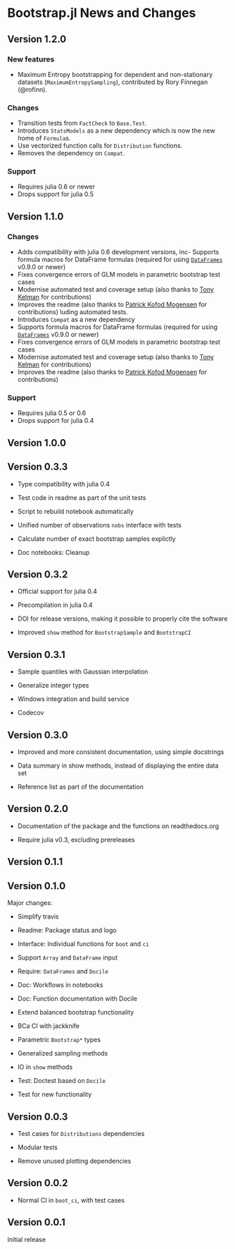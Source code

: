 # Bootstrap.jl News and Changes

## Version 1.2.0

### New features

- Maximum Entropy bootstrapping for dependent and non-stationary datasets
  (`MaximumEntropySampling`), contributed by Rory Finnegan (@rofinn).

### Changes

- Transition tests from ``FactCheck`` to `Base.Test`.
- Introduces `StatsModels` as a new dependency which is now the new home of `Formula`s.
- Use vectorized function calls for `Distribution` functions.
- Removes the dependency on `Compat`.


### Support

- Requires julia 0.6 or newer
- Drops support for julia 0.5


## Version 1.1.0

### Changes

- Adds compatibility with julia 0.6 development versions, inc- Supports formula macros for DataFrame formulas (required for using [`DataFrames`](https://github.com/JuliaStats/DataFrames.jl/pull/1170) v0.9.0 or newer)
- Fixes convergence errors of GLM models in parametric bootstrap test cases
- Modernise automated test and coverage setup (also thanks to [Tony Kelman](https://github.com/tkelman) for contributions)
- Improves the readme (also thanks to [Patrick Kofod Mogensen](https://github.com/pkofod) for contributions)
luding automated tests.
- Introduces `Compat` as a new dependency
- Supports formula macros for DataFrame formulas (required for using [`DataFrames`](https://github.com/JuliaStats/DataFrames.jl/pull/1170) v0.9.0 or newer)
- Fixes convergence errors of GLM models in parametric bootstrap test cases
- Modernise automated test and coverage setup (also thanks to [Tony Kelman](https://github.com/tkelman) for contributions)
- Improves the readme (also thanks to [Patrick Kofod Mogensen](https://github.com/pkofod) for contributions)


### Support

- Requires julia 0.5 or 0.6
- Drops support for julia 0.4


## Version 1.0.0


## Version 0.3.3

* Type compatibility with julia 0.4

* Test code in readme as part of the unit tests

* Script to rebuild notebook automatically

* Unified number of observations `nobs` interface with tests

* Calculate number of exact bootstrap samples explictly

* Doc notebooks: Cleanup


## Version 0.3.2

* Official support for julia 0.4

* Precompilation in julia 0.4

* DOI for release versions, making it possible to properly cite the software

* Improved `show` method for `BootstrapSample` and `BootstrapCI`


## Version 0.3.1

* Sample quantiles with Gaussian interpolation

* Generalize integer types

* Windows integration and build service

* Codecov


## Version 0.3.0

* Improved and more consistent documentation, using simple docstrings

* Data summary in show methods, instead of displaying the entire data set

* Reference list as part of the documentation


## Version 0.2.0

* Documentation of the package and the functions on readthedocs.org

* Require julia v0.3, excluding prereleases


## Version 0.1.1


## Version 0.1.0

Major changes:

* Simplify travis

* Readme: Package status and logo

* Interface: Individual functions for `boot` and `ci`

* Support `Array` and `DataFrame` input

* Require: `DataFrames` and `Docile`

* Doc: Workflows in notebooks

* Doc: Function documentation with Docile

* Extend balanced bootstrap functionality

* BCa CI with jackknife

* Parametric `Bootstrap*` types

* Generalized sampling methods

* IO in `show` methods

* Test: Doctest based on `Docile`

* Test for new functionality


## Version 0.0.3

* Test cases for `Distributions` dependencies

* Modular tests

* Remove unused plotting dependencies


## Version 0.0.2

* Normal CI in `boot_ci`, with test cases


## Version 0.0.1

Initial release
